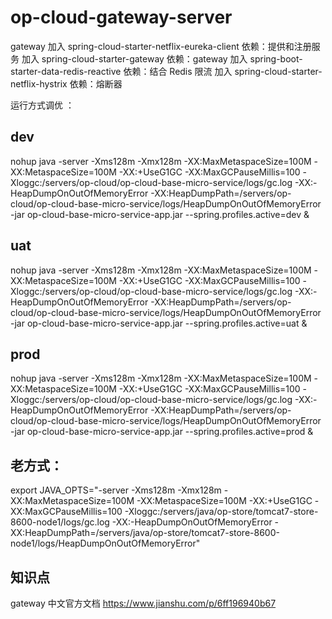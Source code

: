 # op-cloud-gateway-server

gateway 
加入 spring-cloud-starter-netflix-eureka-client 依赖：提供和注册服务
加入 spring-cloud-starter-gateway 依赖：gateway
加入 spring-boot-starter-data-redis-reactive 依赖：结合 Redis 限流
加入 spring-cloud-starter-netflix-hystrix 依赖：熔断器
 

运行方式调优 ：
## dev  
nohup java -server -Xms128m -Xmx128m  -XX:MaxMetaspaceSize=100M -XX:MetaspaceSize=100M -XX:+UseG1GC -XX:MaxGCPauseMillis=100  -Xloggc:/servers/op-cloud/op-cloud-base-micro-service/logs/gc.log -XX:-HeapDumpOnOutOfMemoryError -XX:HeapDumpPath=/servers/op-cloud/op-cloud-base-micro-service/logs/HeapDumpOnOutOfMemoryError -jar op-cloud-base-micro-service-app.jar --spring.profiles.active=dev &  
## uat  
nohup java -server -Xms128m -Xmx128m  -XX:MaxMetaspaceSize=100M -XX:MetaspaceSize=100M -XX:+UseG1GC -XX:MaxGCPauseMillis=100  -Xloggc:/servers/op-cloud/op-cloud-base-micro-service/logs/gc.log -XX:-HeapDumpOnOutOfMemoryError -XX:HeapDumpPath=/servers/op-cloud/op-cloud-base-micro-service/logs/HeapDumpOnOutOfMemoryError -jar op-cloud-base-micro-service-app.jar --spring.profiles.active=uat &  
## prod 
nohup java -server -Xms128m -Xmx128m  -XX:MaxMetaspaceSize=100M -XX:MetaspaceSize=100M -XX:+UseG1GC -XX:MaxGCPauseMillis=100  -Xloggc:/servers/op-cloud/op-cloud-base-micro-service/logs/gc.log -XX:-HeapDumpOnOutOfMemoryError -XX:HeapDumpPath=/servers/op-cloud/op-cloud-base-micro-service/logs/HeapDumpOnOutOfMemoryError -jar op-cloud-base-micro-service-app.jar --spring.profiles.active=prod &  





## 老方式：
export JAVA_OPTS="-server -Xms128m -Xmx128m -XX:MaxMetaspaceSize=100M -XX:MetaspaceSize=100M -XX:+UseG1GC -XX:MaxGCPauseMillis=100 -Xloggc:/servers/java/op-store/tomcat7-store-8600-node1/logs/gc.log -XX:-HeapDumpOnOutOfMemoryError -XX:HeapDumpPath=/servers/java/op-store/tomcat7-store-8600-node1/logs/HeapDumpOnOutOfMemoryError"


## 知识点 
gateway 中文官方文档
https://www.jianshu.com/p/6ff196940b67 




